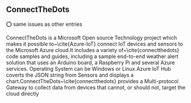 ## ConnectTheDots

:o: same issues as other entries

ConnectTheDots is a Microsoft Open source Technology project which makes it possible to~\cite{Azure-IoT} connect IoT devices and sensors to the Microsoft Azure cloud.It includes a variety of~\cite{connectthedots} code samples and guides, including a sample end-to-end weather alert solution that uses an Arduino board, a Raspberry Pi and several Azure services. Operating System can be Windows or Linux.Azure IoT Hub coverts the JSON string from Sensors and displays a chart.ConnectTheDots~\cite{connectthedots} provides a Multi-protocol Gateway to collect data from devices that cannot, or should not, target the cloud directly
